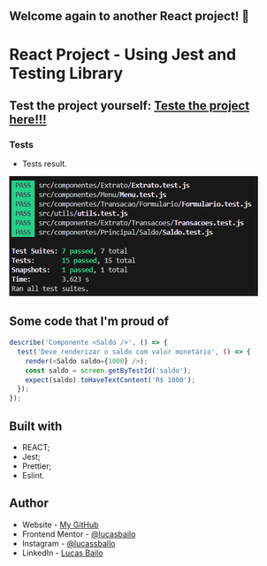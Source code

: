 ## Welcome again to another React project! 👋

# React Project - Using Jest and Testing Library

## Test the project yourself: [Teste the project here!!!](https://jest-testing-library.vercel.app/)

### Tests

- Tests result.

![](./public/Tests.png)

## Some code that I'm proud of

```js
describe('Componente <Saldo />', () => {
  test('Deve renderizar o saldo com valor monetário', () => {
    render(<Saldo saldo={1000} />);
    const saldo = screen.getByTestId('saldo');
    expect(saldo).toHaveTextContent('R$ 1000');
  });
});
```

## Built with

- REACT;
- Jest;
- Prettier;
- Eslint.

## Author

- Website - [My GitHub](https://github.com/lucasbailo)
- Frontend Mentor - [@lucasbailo](https://www.frontendmentor.io/profile/lucasbailo)
- Instagram - [@lucassbailo](https://www.instagram.com/lucassbailo/)
- LinkedIn - [Lucas Bailo](https://www.linkedin.com/in/lcsbailo)
